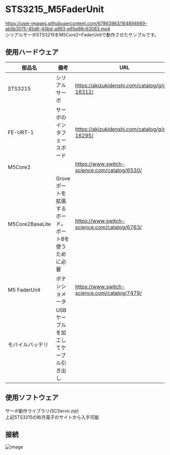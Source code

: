 # STS3215_M5FaderUnit
https://user-images.githubusercontent.com/67863963/164894669-ab5b3075-45d6-40bd-a993-e65e98c63083.mp4  
シリアルサーボSTS3215をM5Core2+FaderUnitで動作させたサンプルです。 
  
  
## 使用ハードウェア
|部品名|備考|URL|
|---|---|---|
| STS3215 | シリアルサーボ |https://akizukidenshi.com/catalog/g/gM-16312/ |
| FE-URT-1 | サーボのインタフェースボード |https://akizukidenshi.com/catalog/g/gM-16295/ |
| M5Core2 |  |https://www.switch-science.com/catalog/6530/ |
| M5Core2BaseLite|Groveポートを拡張するボード。ポートBを使うために必要|https://www.switch-science.com/catalog/6763/ |
|M5 FaderUnit|ポテンショメータ|https://www.switch-science.com/catalog/7479/|
|モバイルバッテリ|USBケーブルを加工してケーブル引き出し||  
  
## 使用ソフトウェア
サーボ動作ライブラリ(SCServo.zip)  
上記STS3215の秋月電子のサイトから入手可能  

## 接続
![image](https://user-images.githubusercontent.com/67863963/164896290-cdc9530b-bd9a-443f-9145-aa39f3796a4b.png)


